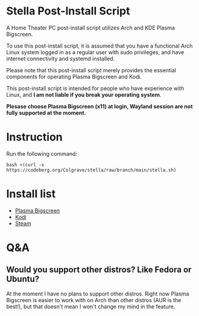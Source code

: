 # Stella Post-Install Script
A Home Theater PC post-install script utilizes Arch and KDE Plasma Bigscreen.  
   
To use this post-install script, it is assumed that you have a functional Arch Linux system logged in as a regular user with sudo privileges, and have internet connectivity and systemd installed.  
  
Please note that this post-install script merely provides the essential components for operating Plasma Bigscreen and Kodi.  
  
This post-install script is intended for people who have experience with Linux, and **I am not liable if you break your operating system**.  
  
**Plesase choose Plasma Bigscreen (x11) at login, Wayland session are not fully supported at the moment.**   
  
# Instruction
Run the following command:
```
bash <(curl -s https://codeberg.org/Colgrave/stella/raw/branch/main/stella.sh)
```

# Install list
- [Plasma Bigscreen](https://aur.archlinux.org/packages/plasma-bigscreen-git)
- [Kodi](https://kodi.tv/)
- [Steam](https://wiki.archlinux.org/title/steam)
  
# Q&A
## Would you support other distros? Like Fedora or Ubuntu? 
At the moment I have no plans to support other distros. Right now Plasma Bigscreen is easier to work with on Arch than other distros (AUR is the best!), but that doesn't mean I won't change my mind in the feature. 